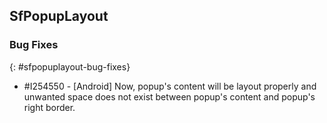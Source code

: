 ## SfPopupLayout

### Bug Fixes
{: #sfpopuplayout-bug-fixes}

* \#I254550 - [Android] Now, popup's content will be layout properly and unwanted space does not exist between popup's content and popup's right border.
